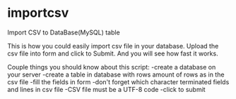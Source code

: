 # importcsv
Import CSV to DataBase(MySQL) table

This is how you could easily import csv file in your database.
Upload the csv file into form and click to Submit. And you will see how fast it works.


Couple things you should know about this script:
  -create a database on your server
  -create a table in database with rows amount of rows as in the csv file
  -fill the fields in form
  -don't forget which character terminated fields and lines in csv file
  -CSV file must be a UTF-8 code
  -click to submit
